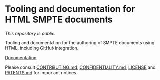# Tooling and documentation for HTML SMPTE documents

_This repository is public._

Tooling and documentation for the authoring of SMPTE documents using HTML,
including GitHub integration.

[Documentation](http://smpte-pub-exp.s3-website-us-west-1.amazonaws.com/html-pub/main/)

Please consult [CONTRIBUTING.md](./CONTRIBUTING.md), [CONFIDENTIALITY.md](./CONFIDENTIALITY.md), [LICENSE](./LICENSE) and
[PATENTS.md](./PATENTS.md) for important notices.